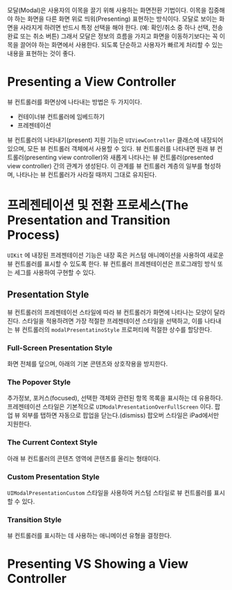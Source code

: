 모달(Modal)은 사용자의 이목을 끌기 위해 사용하는 화면전환 기법이다. 이목을 집중해야 하는 화면을 다른 화면 위로 띄워(Presenting) 표현하는 방식이다. 모달로 보이는 화면을 사라지게 하려면 반드시 특정 선택을 해야 한다. (예: 확인/취소 중 하나 선택, 전송완료 또는 취소 버튼) 그래서 모달은 정보의 흐름을 가지고 화면을 이동하기보다는 꼭 이목을 끌어야 하는 화면에서 사용한다. 되도록 단순하고 사용자가 빠르게 처리할 수 있는 내용을 표현하는 것이 좋다.

# Presenting a View Controller

뷰 컨트롤러를 화면상에 나타내는 방법은 두 가지이다.

- 컨테이너뷰 컨트롤러에 임베드하기
- 프레젠테이션

뷰 컨트롤러의 나타내기(present) 지원 기능은 `UIViewController` 클래스에 내장되어 있으며, 모든 뷰 컨트롤러 객체에서 사용할 수 있다. 뷰 컨트롤러를 나타내면 원래 뷰 컨트롤러(presenting view controller)와 새롭게 나타나는 뷰 컨트롤러(presented view controller) 간의 관계가 생성된다. 이 관계를 뷰 컨트롤러 계층의 일부를 형성하며, 나타나는 뷰 컨트롤러가 사라질 때까지 그대로 유지된다.

# 프레젠테이션 및 전환 프로세스(The Presentation and Transition Process)

`UIKit` 에 내장된 프레젠테이션 기능은 내장 혹은 커스텀 애니메이션을 사용하여 새로운 뷰 컨트롤러를 표시할 수 있도록 한다. 뷰 컨트롤러 프레젠테이션은 프로그래밍 방식 또는 세그를 사용하여 구현할 수 있다.

## Presentation Style

뷰 컨트롤러의 프레젠테이션 스타일에 따라 뷰 컨트롤러가 화면에 나타나는 모양이 달라진다. 스타일을 적용하려면 가장 적절한 프레젠테이션 스타일을 선택하고, 이를 나타내는 뷰 컨트롤러의 `modalPresentatinoStyle` 프로퍼티에 적절한 상수를 할당한다.

### Full-Screen Presentation Style

화면 전체를 덮으며, 아래의 기본 콘텐츠와 상호작용을 방지한다.

### The Popover Style

추가정보, 포커스(focused), 선택한 객체와 관련된 항목 목록을 표시하는 데 유용하다. 프레젠테이션 스타일은 기본적으로 `UIModalPresentationOverFullScreen` 이다. 팝업 뷰 외부를 탭하면 자동으로 팝업을 닫는다.(dismiss) 팝오버 스타일은 iPad에서만 지원한다.

### The Current Context Style

아래 뷰 컨트롤러의 콘텐츠 영역에 콘텐츠를 올리는 형태이다.

### Custom Presentation Style

`UIModalPresentationCustom` 스타일을 사용하여 커스텀 스타일로 뷰 컨트롤러를 표시할 수 있다.

### Transition Style

뷰 컨트롤러를 표시하는 데 사용하는 애니메이션 유형을 결정한다. 

# Presenting VS Showing a View Controller
